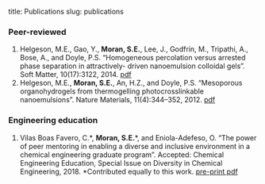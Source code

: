 title: Publications
slug: publications

<h3>Peer-reviewed</h3>
<ol>
<li>Helgeson, M.E., Gao, Y., <strong>Moran, S.E.</strong>, Lee, J., Godfrin, M., Tripathi, A., Bose, A., and Doyle, P.S. “Homogeneous percolation versus arrested phase separation in attractively- driven nanoemulsion colloidal gels”. Soft Matter, 10(17):3122, 2014. <a href="../pdfs/Helgeson_2014_SoftMatter.pdf">pdf</a></li>
<li>Helgeson, M.E., <strong>Moran, S.E.</strong>, An, H.Z., and Doyle, P.S. “Mesoporous organohydrogels from thermogelling photocrosslinkable nanoemulsions”. Nature Materials, 11(4):344–352, 2012. <a href="../pdfs/Helgeson_2012_NatureMaterials.pdf">pdf</a></li>
</ol>
<h3>Engineering education</h3>
<ol>
<li>Vilas Boas Favero, C.*, <strong>Moran, S.E.</strong>*, and Eniola-Adefeso, O. “The power of peer mentoring in enabling a diverse and inclusive environment in a chemical engineering graduate program”. Accepted: Chemical Engineering Education, Special Issue on Diversity in Chemical Engineering, 2018. *Contributed equally to this work. <a href="../pdfs/VilasBoasFavero_2018_CEE_PROOF.pdf">pre-print pdf</a></li>
</ol>
